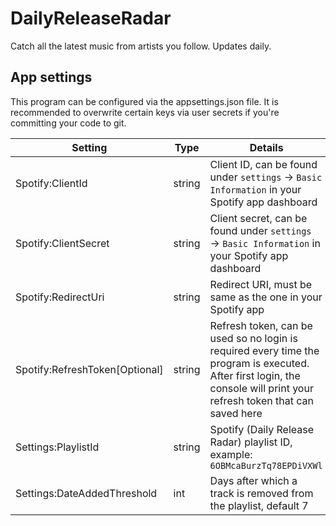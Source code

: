 # DailyReleaseRadar

Catch all the latest music from artists you follow. Updates daily.

## App settings

This program can be configured via the appsettings.json file. It is recommended to overwrite certain keys via user secrets if you're committing your code to git. 

|Setting                       |Type  |Details|
|------------------------------|------|-------|
|Spotify:ClientId              |string|Client ID, can be found under `settings` → `Basic Information` in your Spotify app dashboard|
|Spotify:ClientSecret          |string|Client secret, can be found under `settings` → `Basic Information` in your Spotify app dashboard|
|Spotify:RedirectUri           |string|Redirect URI, must be same as the one in your Spotify app|
|Spotify:RefreshToken[Optional]|string|Refresh token, can be used so no login is required every time the program is executed. After first login, the console will print your refresh token that can saved here|
|Settings:PlaylistId           |string|Spotify (Daily Release Radar) playlist ID, example: `6OBMcaBurzTq78EPDiVXWl`|
|Settings:DateAddedThreshold   |int   |Days after which a track is removed from the playlist, default 7||
